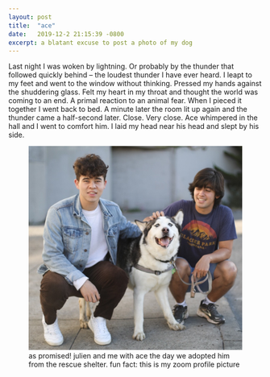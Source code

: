 ```yaml
---
layout: post
title:  "ace"
date:   2019-12-2 21:15:39 -0800
excerpt: a blatant excuse to post a photo of my dog
---
```

Last night I was woken by lightning. Or probably by the thunder that followed quickly behind – the loudest thunder I have ever heard. I leapt to my feet and went to the window without thinking. Pressed my hands against the shuddering glass. Felt my heart in my throat and thought the world was coming to an end. A primal reaction to an animal fear. When I pieced it together I went back to bed. A minute later the room lit up again and the thunder came a half-second later. Close. Very close. Ace whimpered in the hall and I went to comfort him. I laid my head near his head and slept by his side.
<figure>
  <img alt="ace" src="/assets/images/ace.JPG" />
  <figcaption>
    as promised! julien and me with ace the day we adopted him from the rescue shelter. fun fact: this is my zoom profile picture
  </figcaption>
</figure>
